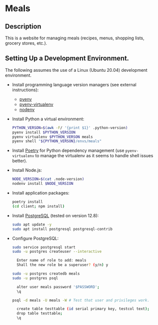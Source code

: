 # Meals

## Description

This is a website for managing meals (recipes, menus, shopping lists, grocery
stores, etc.).

## Setting Up a Development Environment.

The following assumes the use of a Linux (Ubuntu 20.04) development environment.

- Install programming language version managers (see external instructions):

  - [pyenv](https://github.com/pyenv/pyenv)
  - [pyenv-virtualenv](https://github.com/pyenv/pyenv-virtualenv)
  - [nodenv](https://github.com/nodenv/nodenv)

- Install Python a virtual environment:

  ```sh
  PYTHON_VERSON=$(awk -F/ '{print $1}' .python-version)
  pyenv install $PYTHON_VERSION
  pyenv virtualenv $PYTHON_VERSON meals
  pyenv shell "${PYTHON_VERSON}/envs/meals"
  ```

- Install [Poetry](https://python-poetry.org) for Python dependency management
  (use `pyenv-virtualenv` to manage the virtualenv as it seems to handle shell
  issues better).

- Install Node.js:

  ```sh
  NODE_VERSION=$(cat .node-version)
  nodenv install $NODE_VERSION
  ```

- Install application packages:

  ```sh
  poetry install
  (cd client; npm install)
  ```

- Install [PostgreSQL](https://www.postgresql.org/) (tested on version 12.8):

  ```sh
  sudo apt update -y
  sudo apt install postgresql postgresql-contrib
  ```

- Configure PostgreSQL:

  ```sh
  sudo service postgresql start
  sudo -u postgres createuser --interactive

    Enter name of role to add: meals
    Shall the new role be a superuser? (y/n) y

  sudo -u postgres createdb meals
  sudo -u postgres psql

    alter user meals password '$PASSWORD';
    \q

  psql -d meals -U meals -W # Test that user and privileges work.

    create table testtable (id serial primary key, testcol text);
    drop table testtable;
    \q
  ```

